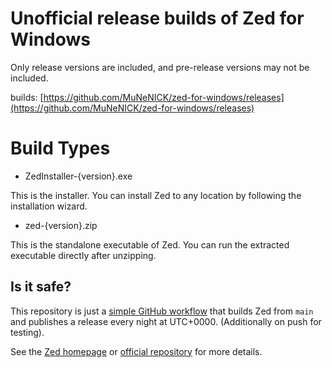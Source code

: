 # Unofficial release builds of Zed for Windows

Only release versions are included, and pre-release versions may not be included.

builds:
[https://github.com/MuNeNICK/zed-for-windows/releases](https://github.com/MuNeNICK/zed-for-windows/releases)

# Build Types
- ZedInstaller-{version}.exe

This is the installer. You can install Zed to any location by following the installation wizard.

- zed-{version}.zip

This is the standalone executable of Zed. You can run the extracted executable directly after unzipping.

## Is it safe?

This repository is just a [simple GitHub workflow](./.github/workflows/build.yml) that builds Zed from `main` and publishes a release every night at UTC+0000. (Additionally on push for testing).

See the [Zed homepage](https://zed.dev/) or [official repository](https://github.com/zed-industries/zed) for more details.
